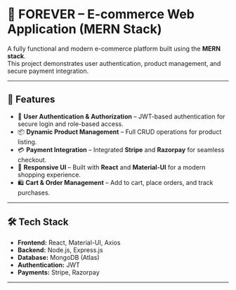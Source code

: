 # 🛒 FOREVER – E-commerce Web Application (MERN Stack)

A fully functional and modern e-commerce platform built using the **MERN stack**.  
This project demonstrates user authentication, product management, and secure payment integration.

---

## 🚀 Features
- 🔐 **User Authentication & Authorization** – JWT-based authentication for secure login and role-based access.
- 📦 **Dynamic Product Management** – Full CRUD operations for product listing.
- 💳 **Payment Integration** – Integrated **Stripe** and **Razorpay** for seamless checkout.
- 📱 **Responsive UI** – Built with **React** and **Material-UI** for a modern shopping experience.
- 🛍 **Cart & Order Management** – Add to cart, place orders, and track purchases.

---

## 🛠️ Tech Stack
- **Frontend:** React, Material-UI, Axios
- **Backend:** Node.js, Express.js
- **Database:** MongoDB (Atlas)
- **Authentication:** JWT
- **Payments:** Stripe, Razorpay

---


